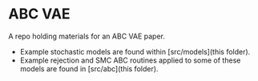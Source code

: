 # ABC VAE
A repo holding materials for an ABC VAE paper.

- Example stochastic models are found within [src/models](this folder).
- Example rejection and SMC ABC routines applied to some of these models are found in [src/abc](this folder).
